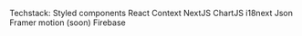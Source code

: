 Techstack:
Styled components
React Context
NextJS
ChartJS
i18next
Json
Framer motion (soon)
Firebase

